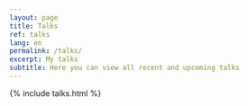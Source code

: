 ```yaml
---
layout: page
title: Talks
ref: talks
lang: en
permalink: /talks/
excerpt: My talks
subtitle: Here you can view all recent and upcoming talks
---
```


{% include talks.html %}